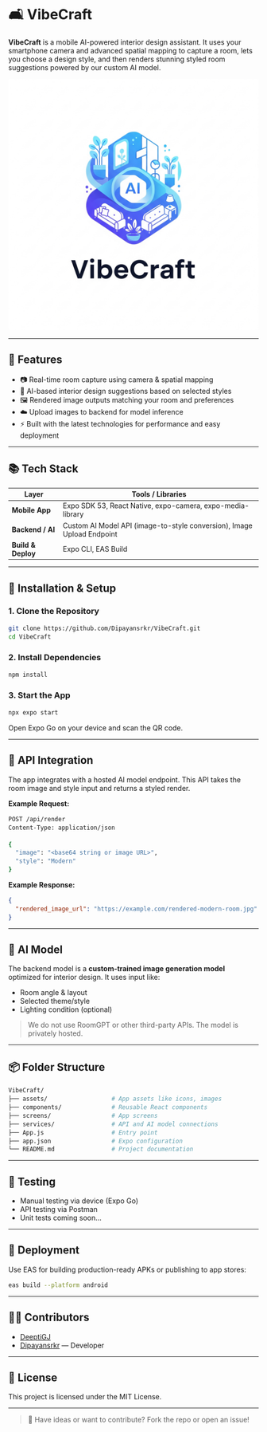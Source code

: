 # 🛋️ VibeCraft

**VibeCraft** is a mobile AI-powered interior design assistant. It uses your smartphone camera and advanced spatial mapping to capture a room, lets you choose a design style, and then renders stunning styled room suggestions powered by our custom AI model.

![VibeCraft Logo](./assets/logo.png)

---

## 📱 Features

- 📷 Real-time room capture using camera & spatial mapping
- 🧠 AI-based interior design suggestions based on selected styles
- 🖼️ Rendered image outputs matching your room and preferences
- ☁️ Upload images to backend for model inference
- ⚡ Built with the latest technologies for performance and easy deployment

---

## 📚 Tech Stack

| Layer                | Tools / Libraries                      |
|---------------------|-----------------------------------------|
| **Mobile App**       | Expo SDK 53, React Native, expo-camera, expo-media-library |
| **Backend / AI**     | Custom AI Model API (image-to-style conversion), Image Upload Endpoint |
| **Build & Deploy**   | Expo CLI, EAS Build                    |

---

## 🔧 Installation & Setup

### 1. Clone the Repository

```bash
git clone https://github.com/Dipayansrkr/VibeCraft.git
cd VibeCraft
```

### 2. Install Dependencies

```bash
npm install
```

### 3. Start the App

```bash
npx expo start
```

Open Expo Go on your device and scan the QR code.

---

## 🔗 API Integration

The app integrates with a hosted AI model endpoint. This API takes the room image and style input and returns a styled render.

**Example Request:**
```bash
POST /api/render
Content-Type: application/json

{
  "image": "<base64 string or image URL>",
  "style": "Modern"
}
```

**Example Response:**
```json
{
  "rendered_image_url": "https://example.com/rendered-modern-room.jpg"
}
```

---

## 🧠 AI Model

The backend model is a **custom-trained image generation model** optimized for interior design. It uses input like:

- Room angle & layout
- Selected theme/style
- Lighting condition (optional)

> We do not use RoomGPT or other third-party APIs. The model is privately hosted.

---

## 📦 Folder Structure

```bash
VibeCraft/
├── assets/                  # App assets like icons, images
├── components/              # Reusable React components
├── screens/                 # App screens
├── services/                # API and AI model connections
├── App.js                   # Entry point
├── app.json                 # Expo configuration
└── README.md                # Project documentation
```

---

## 🧪 Testing

- Manual testing via device (Expo Go)
- API testing via Postman
- Unit tests coming soon...

---

## 📲 Deployment

Use EAS for building production-ready APKs or publishing to app stores:

```bash
eas build --platform android
```

---

## 🧑‍💻 Contributors

- [DeeptiGJ](https://github.com/DeeptiGJ) 
- [Dipayansrkr](https://github.com/Dipayansrkr) — Developer

---

## 📄 License

This project is licensed under the MIT License.

---

> 🚀 Have ideas or want to contribute? Fork the repo or open an issue!
